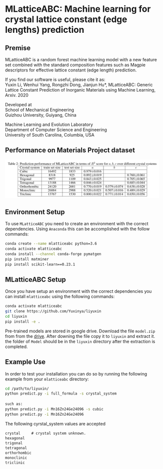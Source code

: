# MLatticeABC: Machine learning for crystal lattice constant (edge lengths) prediction


## Premise

MLatticeABC is a random forest machine learning model with a new feature set combined with the standard composition features such as Magpie descriptors for effective lattice constant (edge length) prediction. 

If you find our software is useful, please cite it as:<br />
Yuxin Li, Wenhui Yang, Rongzhi Dong, Jianjun Hu*, MLatticeABC: Generic Lattice Constant Prediction of Inorganic Materials using Machine Learning, Arxiv. 2020

Developed at<br />
School of Mechanical Engineering<br />
Guizhou University, Guiyang, China <br />

Machine Learning and Evolution Laboratory<br />
Department of Computer Science and Engineering<br />
University of South Carolina, Columbia, USA<br />


## Performance on Materials Project dataset

<img src="performance1.png" width="600">

## Environment Setup

To use `MLatticeABC` you need to create an environment with the correct dependencies. Using `Anaconda` this can be accomplished with the follow commands:

```bash
conda create --name mlatticeabc python=3.6
conda activate mlatticeabc
conda install --channel conda-forge pymatgen
pip install matminer
pip install scikit-learn==0.23.1
```

## MLatticeABC Setup

Once you have setup an environment with the correct dependencies you can install `mlatticeabc` using the following commands:

```bash
conda activate mlatticeabc
git clone https://github.com/Yuxinya/liyuxin
cd liyuxin
pip install -e .
```

Pre-trained models are stored in google drive. Download the file `model.zip` from from the [drive](https://drive.google.com/file/d/1rIdu_ZvhQ5iGQkrSY5Uh3yLH_L1uel4U/view?usp=sharing). After downing the file copy it to `liyuxin` and extract it. the folder of `Model` should be in the `liyuxin` directory after the extraction is completed.
## Example Use

In order to test your installation you can do so by running the following example from your `mlatticeabc` directory:

```sh
cd /path/to/liyuxin/
python predict.py -i full_formula -s crystal_system

such as:
python predict.py -i Mn16Zn24Ge24O96 -s cubic
python predict.py -i Mn16Zn24Ge24O96
```

The following cyrstal_system values are accepted
```
crystal     # crystal system unknown.
hexagonal
trigonal
tetragonal
orthorhombic
monoclinic
triclinic
```
